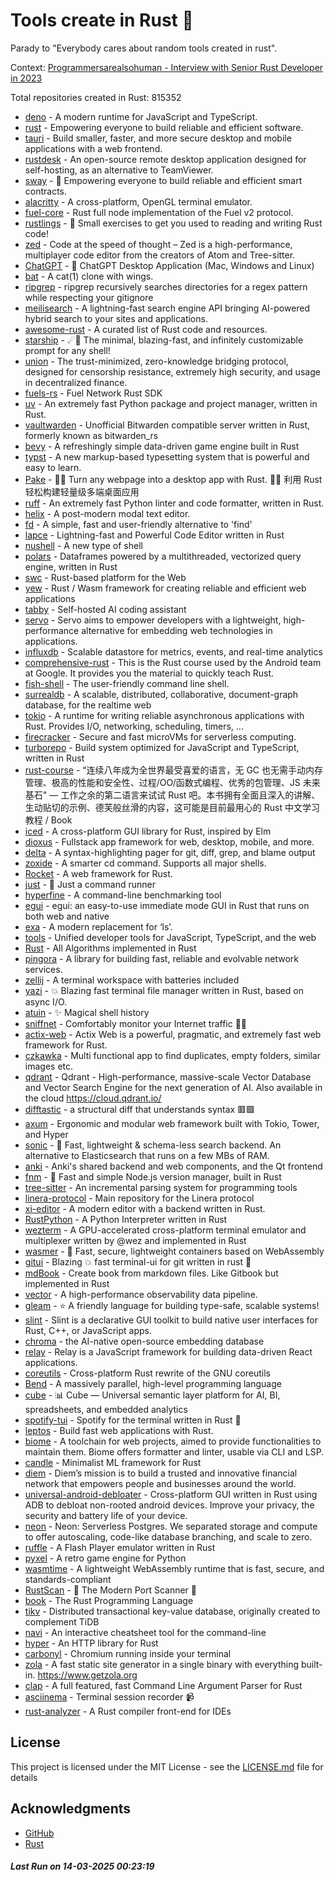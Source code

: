 # Tools create in Rust :crab: 

Parady to "Everybody cares about random tools created in rust".

Context: [Programmersarealsohuman - Interview with Senior Rust Developer in 2023](https://www.youtube.com/watch?v=TGfQu0bQTKc&ab_channel=Programmersarealsohuman) 

Total repositories created in Rust: 815352

- [deno](https://github.com/denoland/deno) - A modern runtime for JavaScript and TypeScript.
- [rust](https://github.com/rust-lang/rust) - Empowering everyone to build reliable and efficient software.
- [tauri](https://github.com/tauri-apps/tauri) - Build smaller, faster, and more secure desktop and mobile applications with a web frontend.
- [rustdesk](https://github.com/rustdesk/rustdesk) - An open-source remote desktop application designed for self-hosting, as an alternative to TeamViewer.
- [sway](https://github.com/FuelLabs/sway) - 🌴 Empowering everyone to build reliable and efficient smart contracts.
- [alacritty](https://github.com/alacritty/alacritty) - A cross-platform, OpenGL terminal emulator.
- [fuel-core](https://github.com/FuelLabs/fuel-core) - Rust full node implementation of the Fuel v2 protocol.
- [rustlings](https://github.com/rust-lang/rustlings) - :crab: Small exercises to get you used to reading and writing Rust code!
- [zed](https://github.com/zed-industries/zed) - Code at the speed of thought – Zed is a high-performance, multiplayer code editor from the creators of Atom and Tree-sitter.
- [ChatGPT](https://github.com/lencx/ChatGPT) - 🔮 ChatGPT Desktop Application (Mac, Windows and Linux)
- [bat](https://github.com/sharkdp/bat) - A cat(1) clone with wings.
- [ripgrep](https://github.com/BurntSushi/ripgrep) - ripgrep recursively searches directories for a regex pattern while respecting your gitignore
- [meilisearch](https://github.com/meilisearch/meilisearch) - A lightning-fast search engine API bringing AI-powered hybrid search to your sites and applications.
- [awesome-rust](https://github.com/rust-unofficial/awesome-rust) - A curated list of Rust code and resources.
- [starship](https://github.com/starship/starship) - ☄🌌️  The minimal, blazing-fast, and infinitely customizable prompt for any shell!
- [union](https://github.com/unionlabs/union) - The trust-minimized, zero-knowledge bridging protocol, designed for censorship resistance, extremely high security, and usage in decentralized finance.
- [fuels-rs](https://github.com/FuelLabs/fuels-rs) - Fuel Network Rust SDK
- [uv](https://github.com/astral-sh/uv) - An extremely fast Python package and project manager, written in Rust.
- [vaultwarden](https://github.com/dani-garcia/vaultwarden) - Unofficial Bitwarden compatible server written in Rust, formerly known as bitwarden_rs
- [bevy](https://github.com/bevyengine/bevy) - A refreshingly simple data-driven game engine built in Rust
- [typst](https://github.com/typst/typst) - A new markup-based typesetting system that is powerful and easy to learn.
- [Pake](https://github.com/tw93/Pake) - 🤱🏻 Turn any webpage into a desktop app with Rust.  🤱🏻 利用 Rust 轻松构建轻量级多端桌面应用
- [ruff](https://github.com/astral-sh/ruff) - An extremely fast Python linter and code formatter, written in Rust.
- [helix](https://github.com/helix-editor/helix) - A post-modern modal text editor.
- [fd](https://github.com/sharkdp/fd) - A simple, fast and user-friendly alternative to 'find'
- [lapce](https://github.com/lapce/lapce) - Lightning-fast and Powerful Code Editor written in Rust
- [nushell](https://github.com/nushell/nushell) - A new type of shell
- [polars](https://github.com/pola-rs/polars) - Dataframes powered by a multithreaded, vectorized query engine, written in Rust
- [swc](https://github.com/swc-project/swc) - Rust-based platform for the Web
- [yew](https://github.com/yewstack/yew) - Rust / Wasm framework for creating reliable and efficient web applications
- [tabby](https://github.com/TabbyML/tabby) - Self-hosted AI coding assistant
- [servo](https://github.com/servo/servo) - Servo aims to empower developers with a lightweight, high-performance alternative for embedding web technologies in applications.
- [influxdb](https://github.com/influxdata/influxdb) - Scalable datastore for metrics, events, and real-time analytics
- [comprehensive-rust](https://github.com/google/comprehensive-rust) - This is the Rust course used by the Android team at Google. It provides you the material to quickly teach Rust.
- [fish-shell](https://github.com/fish-shell/fish-shell) - The user-friendly command line shell.
- [surrealdb](https://github.com/surrealdb/surrealdb) - A scalable, distributed, collaborative, document-graph database, for the realtime web
- [tokio](https://github.com/tokio-rs/tokio) - A runtime for writing reliable asynchronous applications with Rust. Provides I/O, networking, scheduling, timers, ...
- [firecracker](https://github.com/firecracker-microvm/firecracker) - Secure and fast microVMs for serverless computing.
- [turborepo](https://github.com/vercel/turborepo) - Build system optimized for JavaScript and TypeScript, written in Rust
- [rust-course](https://github.com/sunface/rust-course) - “连续八年成为全世界最受喜爱的语言，无 GC 也无需手动内存管理、极高的性能和安全性、过程/OO/函数式编程、优秀的包管理、JS 未来基石" — 工作之余的第二语言来试试 Rust 吧。本书拥有全面且深入的讲解、生动贴切的示例、德芙般丝滑的内容，这可能是目前最用心的 Rust 中文学习教程 / Book 
- [iced](https://github.com/iced-rs/iced) - A cross-platform GUI library for Rust, inspired by Elm
- [dioxus](https://github.com/DioxusLabs/dioxus) - Fullstack app framework for web, desktop, mobile, and more.
- [delta](https://github.com/dandavison/delta) - A syntax-highlighting pager for git, diff, grep, and blame output
- [zoxide](https://github.com/ajeetdsouza/zoxide) - A smarter cd command. Supports all major shells.
- [Rocket](https://github.com/rwf2/Rocket) - A web framework for Rust.
- [just](https://github.com/casey/just) - 🤖 Just a command runner
- [hyperfine](https://github.com/sharkdp/hyperfine) - A command-line benchmarking tool
- [egui](https://github.com/emilk/egui) - egui: an easy-to-use immediate mode GUI in Rust that runs on both web and native
- [exa](https://github.com/ogham/exa) - A modern replacement for ‘ls’.
- [tools](https://github.com/rome/tools) - Unified developer tools for JavaScript, TypeScript, and the web
- [Rust](https://github.com/TheAlgorithms/Rust) -  All Algorithms implemented in Rust 
- [pingora](https://github.com/cloudflare/pingora) - A library for building fast, reliable and evolvable network services.
- [zellij](https://github.com/zellij-org/zellij) - A terminal workspace with batteries included
- [yazi](https://github.com/sxyazi/yazi) - 💥 Blazing fast terminal file manager written in Rust, based on async I/O.
- [atuin](https://github.com/atuinsh/atuin) - ✨ Magical shell history
- [sniffnet](https://github.com/GyulyVGC/sniffnet) - Comfortably monitor your Internet traffic 🕵️‍♂️
- [actix-web](https://github.com/actix/actix-web) - Actix Web is a powerful, pragmatic, and extremely fast web framework for Rust.
- [czkawka](https://github.com/qarmin/czkawka) - Multi functional app to find duplicates, empty folders, similar images etc.
- [qdrant](https://github.com/qdrant/qdrant) - Qdrant - High-performance, massive-scale Vector Database and Vector Search Engine for the next generation of AI. Also available in the cloud https://cloud.qdrant.io/
- [difftastic](https://github.com/Wilfred/difftastic) - a structural diff that understands syntax 🟥🟩
- [axum](https://github.com/tokio-rs/axum) - Ergonomic and modular web framework built with Tokio, Tower, and Hyper
- [sonic](https://github.com/valeriansaliou/sonic) - 🦔 Fast, lightweight & schema-less search backend. An alternative to Elasticsearch that runs on a few MBs of RAM.
- [anki](https://github.com/ankitects/anki) - Anki's shared backend and web components, and the Qt frontend
- [fnm](https://github.com/Schniz/fnm) - 🚀 Fast and simple Node.js version manager, built in Rust
- [tree-sitter](https://github.com/tree-sitter/tree-sitter) - An incremental parsing system for programming tools
- [linera-protocol](https://github.com/linera-io/linera-protocol) - Main repository for the Linera protocol
- [xi-editor](https://github.com/xi-editor/xi-editor) - A modern editor with a backend written in Rust.
- [RustPython](https://github.com/RustPython/RustPython) - A Python Interpreter written in Rust
- [wezterm](https://github.com/wezterm/wezterm) - A GPU-accelerated cross-platform terminal emulator and multiplexer written by @wez and implemented in Rust
- [wasmer](https://github.com/wasmerio/wasmer) - 🚀 Fast, secure, lightweight containers based on WebAssembly
- [gitui](https://github.com/gitui-org/gitui) - Blazing 💥 fast terminal-ui for git written in rust 🦀
- [mdBook](https://github.com/rust-lang/mdBook) - Create book from markdown files. Like Gitbook but implemented in Rust
- [vector](https://github.com/vectordotdev/vector) - A high-performance observability data pipeline.
- [gleam](https://github.com/gleam-lang/gleam) - ⭐️ A friendly language for building type-safe, scalable systems!
- [slint](https://github.com/slint-ui/slint) - Slint is a declarative GUI toolkit to build native user interfaces for Rust, C++, or JavaScript apps.
- [chroma](https://github.com/chroma-core/chroma) - the AI-native open-source embedding database
- [relay](https://github.com/facebook/relay) - Relay is a JavaScript framework for building data-driven React applications.
- [coreutils](https://github.com/uutils/coreutils) - Cross-platform Rust rewrite of the GNU coreutils
- [Bend](https://github.com/HigherOrderCO/Bend) - A massively parallel, high-level programming language
- [cube](https://github.com/cube-js/cube) - 📊  Cube — Universal semantic layer platform for AI, BI, spreadsheets, and embedded analytics
- [spotify-tui](https://github.com/Rigellute/spotify-tui) - Spotify for the terminal written in Rust 🚀
- [leptos](https://github.com/leptos-rs/leptos) - Build fast web applications with Rust.
- [biome](https://github.com/biomejs/biome) - A toolchain for web projects, aimed to provide functionalities to maintain them. Biome offers formatter and linter, usable via CLI and LSP.
- [candle](https://github.com/huggingface/candle) - Minimalist ML framework for Rust
- [diem](https://github.com/diem/diem) - Diem’s mission is to build a trusted and innovative financial network that empowers people and businesses around the world.
- [universal-android-debloater](https://github.com/0x192/universal-android-debloater) - Cross-platform GUI written in Rust using ADB to debloat non-rooted android devices. Improve your privacy, the security and battery life of your device.
- [neon](https://github.com/neondatabase/neon) - Neon: Serverless Postgres. We separated storage and compute to offer autoscaling, code-like database branching, and scale to zero.
- [ruffle](https://github.com/ruffle-rs/ruffle) - A Flash Player emulator written in Rust
- [pyxel](https://github.com/kitao/pyxel) - A retro game engine for Python
- [wasmtime](https://github.com/bytecodealliance/wasmtime) - A lightweight WebAssembly runtime that is fast, secure, and standards-compliant
- [RustScan](https://github.com/bee-san/RustScan) - 🤖 The Modern Port Scanner 🤖
- [book](https://github.com/rust-lang/book) - The Rust Programming Language
- [tikv](https://github.com/tikv/tikv) - Distributed transactional key-value database, originally created to complement TiDB
- [navi](https://github.com/denisidoro/navi) - An interactive cheatsheet tool for the command-line
- [hyper](https://github.com/hyperium/hyper) - An HTTP library for Rust
- [carbonyl](https://github.com/fathyb/carbonyl) - Chromium running inside your terminal
- [zola](https://github.com/getzola/zola) - A fast static site generator in a single binary with everything built-in. https://www.getzola.org
- [clap](https://github.com/clap-rs/clap) - A full featured, fast Command Line Argument Parser for Rust
- [asciinema](https://github.com/asciinema/asciinema) - Terminal session recorder 📹
- [rust-analyzer](https://github.com/rust-lang/rust-analyzer) - A Rust compiler front-end for IDEs


## License

This project is licensed under the MIT License - see the [LICENSE.md](LICENSE.md) file for details

## Acknowledgments

- [GitHub](https://github.com)
- [Rust](https://www.rust-lang.org)


##### _Last Run on 14-03-2025 00:23:19_